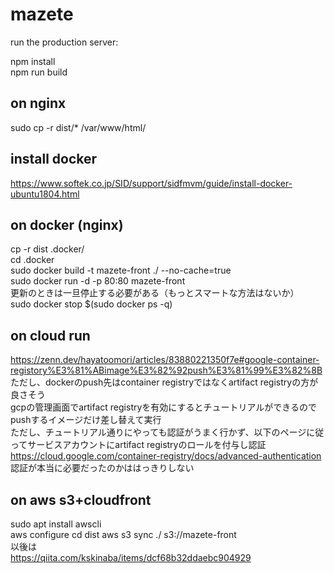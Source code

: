 # mazete

run the production server:

npm install  
npm run build

## on nginx
sudo cp -r dist/* /var/www/html/

## install docker
https://www.softek.co.jp/SID/support/sidfmvm/guide/install-docker-ubuntu1804.html

## on docker (nginx)
cp -r dist .docker/  
cd .docker  
sudo docker build -t mazete-front ./ --no-cache=true  
sudo docker run -d -p 80:80 mazete-front  
更新のときは一旦停止する必要がある（もっとスマートな方法はないか）  
sudo docker stop $(sudo docker ps -q)

## on cloud run
https://zenn.dev/hayatoomori/articles/83880221350f7e#google-container-registory%E3%81%ABimage%E3%82%92push%E3%81%99%E3%82%8B  
ただし、dockerのpush先はcontainer registryではなくartifact registryの方が良さそう  
gcpの管理画面でartifact registryを有効にするとチュートリアルができるのでpushするイメージだけ差し替えて実行  
ただし、チュートリアル通りにやっても認証がうまく行かず、以下のページに従ってサービスアカウントにartifact  registryのロールを付与し認証  
https://cloud.google.com/container-registry/docs/advanced-authentication  
認証が本当に必要だったのかははっきりしない

## on aws s3+cloudfront
sudo apt install awscli  
aws configure
cd dist
aws s3 sync ./ s3://mazete-front  
以後は  
https://qiita.com/kskinaba/items/dcf68b32ddaebc904929